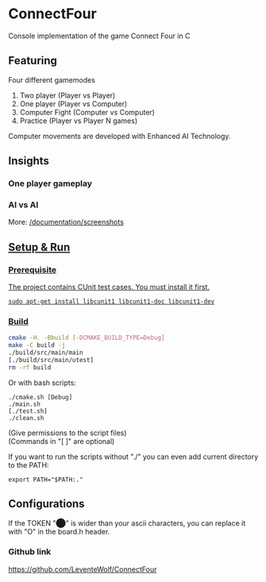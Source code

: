 # ConnectFour
Console implementation of the game Connect Four in C

## Featuring

Four different gamemodes

1. Two player     (Player vs Player)
2. One player     (Player vs Computer)
3. Computer Fight (Computer vs Computer)
4. Practice       (Player vs Player N games)

Computer movements are developed with Enhanced AI Technology.

## Insights

### One player gameplay

### AI vs AI


More: <a href='./documentation/screenshots'> /documentation/screenshots

## Setup & Run

### Prerequisite

The project contains CUnit test cases. You must install it first. <br>

```shell
sudo apt-get install libcunit1 libcunit1-doc libcunit1-dev
```

### Build

```sh
cmake -H. -Bbuild [-DCMAKE_BUILD_TYPE=Debug]
make -C build -j
./build/src/main/main
[./build/src/main/utest]
rm -rf build
```

Or with bash scripts:
```shell
./cmake.sh [Debug]
./main.sh
[./test.sh]
./clean.sh
```

(Give permissions to the script files) <br>
(Commands in "[ ]" are optional)

If you want to run the scripts without "./" you can even add current directory to the PATH:
```shell
export PATH="$PATH:."
```

## Configurations

If the TOKEN "⬤" is wider than your ascii characters, you can replace it with "O" in the board.h header.

### Github link
https://github.com/LeventeWolf/ConnectFour

